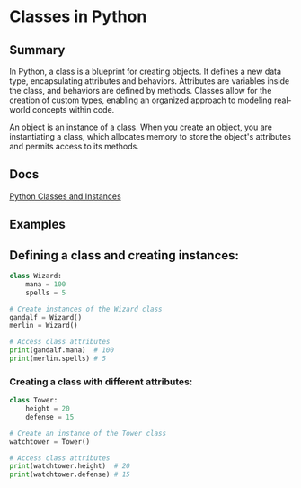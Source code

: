 # Classes in Python

## Summary

In Python, a class is a blueprint for creating objects. It defines a new data type, encapsulating attributes and behaviors. Attributes are variables inside the class, and behaviors are defined by methods. Classes allow for the creation of custom types, enabling an organized approach to modeling real-world concepts within code.

An object is an instance of a class. When you create an object, you are instantiating a class, which allocates memory to store the object's attributes and permits access to its methods.

## Docs

[Python Classes and Instances](https://docs.python.org/3/tutorial/classes.html)

## Examples

## Defining a class and creating instances:
```python
class Wizard:
    mana = 100
    spells = 5

# Create instances of the Wizard class
gandalf = Wizard()
merlin = Wizard()

# Access class attributes
print(gandalf.mana)  # 100
print(merlin.spells) # 5
```
### Creating a class with different attributes:
```python
class Tower:
    height = 20
    defense = 15

# Create an instance of the Tower class
watchtower = Tower()

# Access class attributes
print(watchtower.height)  # 20
print(watchtower.defense) # 15
```
